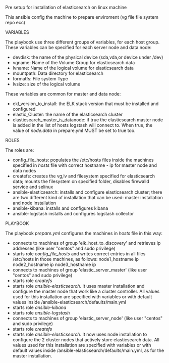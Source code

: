 

Pre setup for installation of elasticsearch on linux machine

This ansible config the machine to prepare enviroment (vg file file system repo ecc)


VARIABLES

The playbook use three different groups of variables, for each host group.
These variables can be specified for each server node and data node:
* devdisk: the name of the physical device (sda,vda,or device under /dev)
* vgname: Name of the Volume Group for elasticsearch data
* lvname: Name of the logical volume for elasticsearch data
* mountpath: Data directory for elasticsearch
* formatfs: File system Type
* lvsize: size of the logical volume

These variables are common for master and data node:
* ekl_version_to_install: the ELK stack version that must be installed and configured
* elastic_Cluster: the name of the elasticsearch cluster
* elasticsearch_master_is_datanode: if true the elasticsearch master node is added in the list of hosts logstash will connect to. When true, the value of *node.data* in prepare.yml MUST be set to true too.

ROLES

The roles are:
* config_file_hosts: populates the /etc/hosts files inside the machines specified in *hosts* file with correct hostname - ip for master node and data nodes  
* createfs: creates the vg,lv and filesystem specified for elasticsearch data; mounts the filesystem on specified folder, disables firewalld service and selinux
* ansible-elasticsearch: installs and configure elasticsearch cluster; there are two different kind of installation that can be used: master installation and node installation  
* ansible-kibana: installs and configures kibana
* ansible-logstash installs and configures logstash collector

PLAYBOOK

The playbook *prepare.yml* configures the machines in *hosts* file in this way:

- connects to machines of group 'elk_host_to_discovery' and retrieves ip addresses (like user "centos" and sudo privilege)
- starts role *config_file_hosts* and writes correct entries in all files /etc/hosts in those machines, as follows:
            node1_hostname ip
            node2_hostname ip
            node3_hostname ip
- connects to machines of group 'elastic_server_master' (like user "centos" and sudo privilege)  
- starts role *createfs*
- starts role *ansible-elasticsearch*. It uses master installation and configure the master node that work like a cluster controller. All values used for this installation are specified with variables or with default values inside /ansible-elasticsearch/defaults/main.yml
- starts role *ansible-kibana*
- starts role *ansible-logstash*
- connects to machines of group 'elastic_server_node' (like user "centos" and sudo privilege)
- starts role *createfs*
- starts role *ansible-elasticsearch*. It now uses node installation to configure the 2 cluster nodes that actively store elasticsearch data. All values used for this installation are specified with variables or with default values inside /ansible-elasticsearch/defaults/main.yml, as for the master installation.

